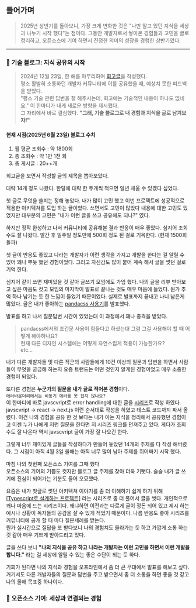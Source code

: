 ## 들어가며

> 2025년 상반기를 돌아보니, 가장 크게 변화한 것은 "나만 알고 있던 지식을 세상과 나누기 시작 했다"는 점이다.
> 그동안 개발자로서 쌓아온 경험들과 고민을 글로 정리하고, 오픈소스에 기여 하면서 진정한 의미의 성장을 경험한 상반기였다.

---

### 🌟 기술 블로그: 지식 공유의 시작

> 2024년 12월 23일, 한 해를 마무리하며 [회고글](https://velog.io/@rewq5991/%EB%B3%80%ED%99%94-%EC%86%8D%EC%97%90%EC%84%9C-%EB%B0%B0%EC%9A%B4-%EA%B0%9C%EB%B0%9C%EC%9E%90%EC%9D%98-2024%EB%85%84-%ED%9A%8C%EA%B3%A0)을 작성했다.  
> 평소 활발히 소통하던 개발자 커뮤니티에 이를 공유했을 때, 예상치 못한 피드백을 받았다.  
> "평소 기술 관련 답변을 잘 해주시는데, 회고에는 기술적인 내용이 하나도 없네요."
> 이 한마디가 내게 새로운 방향을 제시했다.  
> 그 자리에서 바로 결심했다. **"그래, 기술 블로그로 내 경험과 지식을 글로 남겨보자!"**

#### 현재 시점(2025년 6월 23일) 블로그 수치

1. 월 평균 조회수 : 약 1800회
2. 총 조회수 : 약 1만 1천 회
3. 총 게시글 : 20++개

회고글을 보면서 작성할 글의 제목을 뽑아보았다.

대략 14개 정도 나왔다.
한달에 대략 한 두개씩 적으면 일년 채울 수 있겠다 싶었다.

첫 글로 무엇을 쓸지는 정해 놓았다. 내가 많이 고민 했고 이번 프로젝트에 성공적으로 적용한 아키텍쳐를 도입 하는 글이었다.
쓰면서도 고민이 많았다 내용에 대한 고민도 있었지만 대부분의 고민은 "내가 이런 글을 쓰고 공유해도 되나?" 였다.

하지만 정작 완성하고 나서 커뮤니티에 공유해본 결과 반응이 매우 좋았다. 심지어 조회수도 잘 나왔다. 발간 후 일주일 정도만에 500회 정도 된 걸로 기옥한다. (현재 1500회 돌파)

첫 글이 반응도 좋았고 나라는 개발자가 이런 생각을 가지고 개발을 한다는 걸 알릴 수 있어 꽤나 뿌듯 했던 경험이었다.
그리고 자신감도 많이 붙어 계속 해서 글을 썻던 걸로 기억 한다.

심지어 같이 쓰면 재미있을 것 같아 글쓰기 모임에도 가입 했다.
나의 글을 리뷰 받아보고 싶은 마음도 컷고 모임의 마지막이 발표로 끝나는 것도 매우 마음에 들었다.
뭔가 추억 하나 남기는 듯 한 느낌이 들었기 때문이었다.
실제로 발표까지 끝내고 나니 남은게 많았다. 글은 내가 좋아하는 [pandacss 사용기](https://velog.io/@rewq5991/Panda-CSS-1%EB%85%84-%EC%82%AC%EC%9A%A9%EA%B8%B0)를 발표했다.

발표를 하고 나서 질문답변 시간이 있었는대 이 과정에서 꽤나 충격을 받았다.

> pandacss에서의 조건문 사용이 힘들다고 하셨는대 그럼 그걸 사용해야 할 때 어떻게 해야하나요?  
> 현재 다른 디자인 시스템에는 어떻게 자연스럽게 적용이 가능한가요?  
> etc...

내가 다른 개발자들 및 다른 직군의 사람들에게 10건 이상의 질문과 답변을 하면서 사람들이 무엇을 궁금해 하는지 요즘 트랜드는 어떤 것인지 알게된 경험이었고 매우 소중한 경험이 되었다.

또다른 경험은 **누군가의 질문을 내가 글로 적어본 경험**이다.  
`에러바운더리에서는 비동기 에러를 못 잡지 않나요?`  
이 한마디에 바로 javscvript로 error handling에 대한 글을 [시리즈](https://velog.io/@rewq5991/series/js-error)로 작성 하였다.
javscvript -> react -> next.js 이런 순서대로 작성을 하였고 테스트 코드까지 짜서 올렸다.
이건 나의 경험을 공유 한 것 보다는 내가 아는 지식을 정리해서 공유했던 경험이고 이젠 누가 나에게 저런 질문을 한다면 저 시리즈 링크를 던져주고 있다.
게다가 조회수도 잘 나온다 역시 javscvript 글이 가장 잘 나오긴 한다.

그렇게 너무 재미있게 글들을 작성하다가 만들어 놓았던 14개의 주제를 다 작성 해버렸다. 그 시점이 아직 4월 3일
올해는 아직 너무 많이 남아 주제를 쥐어짜기 시작 했다.

마침 나의 첫번째 오픈소스 기여를 그때 했다  
오픈소스의 기여의 기쁨도 컷지만 블로그 글 주제를 찾아 더욱 기뻣다.
슬슬 내가 글 쓰기에 진심이 되어가는 기분도 들어 오묘했다.

요즘은 내가 첫글로 썻던 아키텍쳐 이야기를 좀 더 이해하기 쉽게 하기 위해 [[Typescript로 설계하는 프로젝트]](https://velog.io/@rewq5991/series/typescript-project-design) 라는 시리즈로 좀 더 풀어서 글을 썻다.
개인적으로 꽤나 마음에 드는 시리즈이다.
왜냐하면 이전과는 다르게 글이 정돈 되어 있고 제시 하는 예시나 상황이 독자들의 공감을 살 수 있게 적었기 때문이다.
나름 반응도 좋아 시리즈를 커뮤니티에 공개 할 때 마다 질문세례를 받는다.  
뭔가 실시간으로 질답을 또 받다보니 나의 경험치도 올라가는 듯 하고 가깝게 소통 하는 것 같아 매우 기쁘게 받아드리고 있다.

글을 쓰다 보니 **"나의 지식을 공유 하고 나라는 개발자는 이런 고민을 하면서 이런 개발을 합니다."** 라는 걸 세상에 알릴 수 있는 좋은 수단이 되는 듯 하다.

기회가 된다면 나의 지식과 경험을 오프라인에서 좀 더 큰 무대에서 발표를 해보고 싶다.
거기서도 다른 개발자들의 질문과 답변을 주고 받으면서 좀 더 소통을 하면 좋을 것 같고 나의 올해 목표중 하나이다.

### 🚀 오픈소스 기여: 세상과 연결되는 경험
